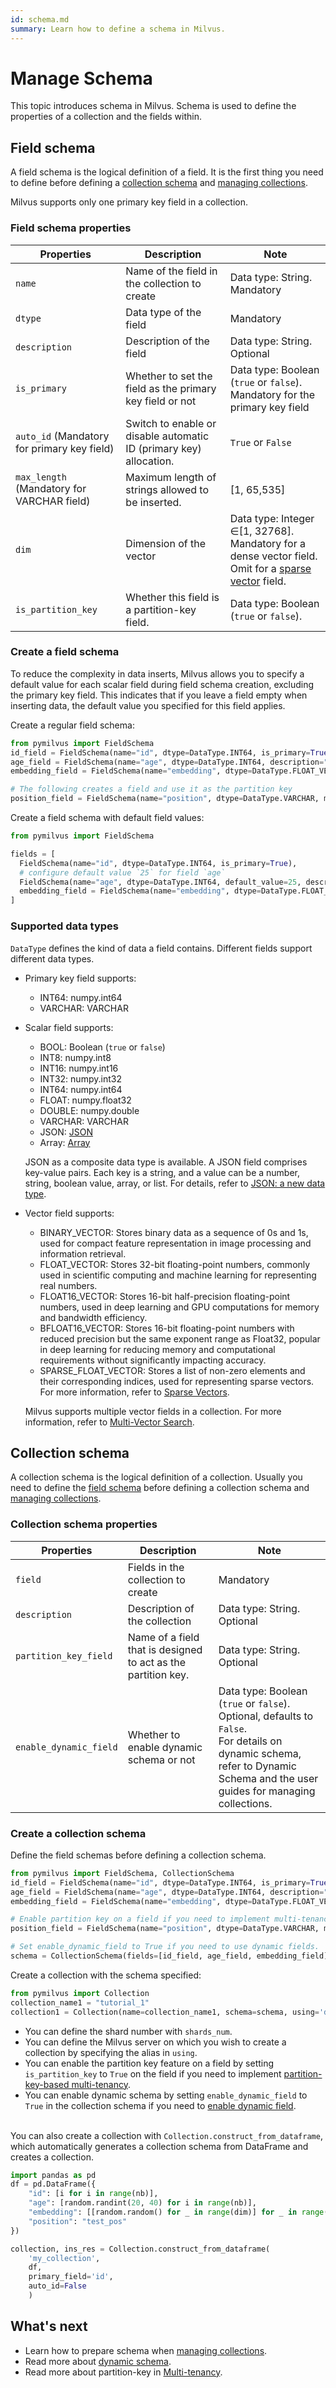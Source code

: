 ```yaml
---
id: schema.md
summary: Learn how to define a schema in Milvus.
---
```


# Manage Schema

This topic introduces schema in Milvus. Schema is used to define the properties of a collection and the fields within.


## Field schema

A field schema is the logical definition of a field. It is the first thing you need to define before defining a [collection schema](#Collection-schema) and [managing collections](manage-collections.md). 

Milvus supports only one primary key field in a collection.

### Field schema properties

<table class="properties">
	<thead>
	<tr>
		<th>Properties</td>
		<th>Description</th>
		<th>Note</th>
	</tr>
	</thead>
	<tbody>
	<tr>
		<td><code>name</code></td>
		<td>Name of the field in the collection to create</td>
		<td>Data type: String.<br/>Mandatory</td>
	</tr>
	<tr>
		<td><code>dtype</code></td>
		<td>Data type of the field</td>
		<td>Mandatory</td>
	</tr>
    <tr>
		<td><code>description</code></td>
		<td>Description of the field</td>
		<td>Data type: String.<br/>Optional</td>
	</tr>
    <tr>
		<td><code>is_primary</code></td>
		<td>Whether to set the field as the primary key field or not</td>
		<td>Data type: Boolean (<code>true</code> or <code>false</code>).<br/>Mandatory for the primary key field</td>
	</tr>
        <tr>
	        <td><code>auto_id</code> (Mandatory for primary key field)</td>
        	<td>Switch to enable or disable automatic ID (primary key) allocation.</td>
        	<td><code>True</code> or <code>False</code></td>
        </tr>
        <tr>
        	<td><code>max_length</code> (Mandatory for VARCHAR field)</td>
        	<td>Maximum length of strings allowed to be inserted.</td>
        	<td>[1, 65,535]</td>
        </tr>
	<tr>
		<td><code>dim</code></td>
		<td>Dimension of the vector</td>
    		<td>Data type: Integer &isin;[1, 32768].<br/>Mandatory for a dense vector field. Omit for a <a href="https://milvus.io/docs/sparse_vector.md">sparse vector</a> field.</td>
	</tr>
	<tr>
		<td><code>is_partition_key</code></td>
		<td>Whether this field is a partition-key field.</td>
		<td>Data type: Boolean (<code>true</code> or <code>false</code>).</td>
	</tr>
	</tbody>
</table>


### Create a field schema

To reduce the complexity in data inserts, Milvus allows you to specify a default value for each scalar field during field schema creation, excluding the primary key field. This indicates that if you leave a field empty when inserting data, the default value you specified for this field applies.

Create a regular field schema:

```python
from pymilvus import FieldSchema
id_field = FieldSchema(name="id", dtype=DataType.INT64, is_primary=True, description="primary id")
age_field = FieldSchema(name="age", dtype=DataType.INT64, description="age")
embedding_field = FieldSchema(name="embedding", dtype=DataType.FLOAT_VECTOR, dim=128, description="vector")

# The following creates a field and use it as the partition key
position_field = FieldSchema(name="position", dtype=DataType.VARCHAR, max_length=256, is_partition_key=True)
```

Create a field schema with default field values:

```python
from pymilvus import FieldSchema

fields = [
  FieldSchema(name="id", dtype=DataType.INT64, is_primary=True),
  # configure default value `25` for field `age`
  FieldSchema(name="age", dtype=DataType.INT64, default_value=25, description="age"),
  embedding_field = FieldSchema(name="embedding", dtype=DataType.FLOAT_VECTOR, dim=128, description="vector")
]
```

### Supported data types

`DataType` defines the kind of data a field contains. Different fields support different data types.

- Primary key field supports:
  - INT64: numpy.int64
  - VARCHAR: VARCHAR
- Scalar field supports:
  - BOOL: Boolean (`true` or `false`)
  - INT8: numpy.int8
  - INT16: numpy.int16
  - INT32: numpy.int32
  - INT64: numpy.int64
  - FLOAT: numpy.float32
  - DOUBLE: numpy.double
  - VARCHAR: VARCHAR
  - JSON: [JSON](use-json-fields.md)
  - Array: [Array](array_data_type.md)

  JSON as a composite data type is available. A JSON field comprises key-value pairs. Each key is a string, and a value can be a number, string, boolean value, array, or list. For details, refer to [JSON: a new data type](use-json-fields.md).
  
- Vector field supports:
  - BINARY_VECTOR: Stores binary data as a sequence of 0s and 1s, used for compact feature representation in image processing and information retrieval.
  - FLOAT_VECTOR: Stores 32-bit floating-point numbers, commonly used in scientific computing and machine learning for representing real numbers.
  - FLOAT16_VECTOR: Stores 16-bit half-precision floating-point numbers, used in deep learning and GPU computations for memory and bandwidth efficiency.
  - BFLOAT16_VECTOR: Stores 16-bit floating-point numbers with reduced precision but the same exponent range as Float32, popular in deep learning for reducing memory and computational requirements without significantly impacting accuracy.
  - SPARSE_FLOAT_VECTOR: Stores a list of non-zero elements and their corresponding indices, used for representing sparse vectors. For more information, refer to [Sparse Vectors](sparse_vector.md).

  Milvus supports multiple vector fields in a collection. For more information, refer to [Multi-Vector Search](multi-vector-search.md).

## Collection schema

A collection schema is the logical definition of a collection. Usually you need to define the [field schema](#Field-schema) before defining a collection schema and [managing collections](manage-collections.md).

### Collection schema properties

<table class="properties">
	<thead>
	<tr>
		<th>Properties</td>
		<th>Description</th>
		<th>Note</th>
	</tr>
	</thead>
	<tbody>
	<tr>
		<td><code>field</code></td>
		<td>Fields in the collection to create</td>
		<td>Mandatory</td>
	</tr>
    <tr>
		<td><code>description</code></td>
		<td>Description of the collection</td>
		<td>Data type: String.<br/>Optional</td>
	</tr>
    <tr>
		<td><code>partition_key_field</code></td>
		<td>Name of a field that is designed to act as the partition key.</td>
		<td>Data type: String.<br/>Optional</td>
	</tr>
    <tr>
		<td><code>enable_dynamic_field</code></td>
		<td>Whether to enable dynamic schema or not</td>
		<td>Data type: Boolean (<code>true</code> or <code>false</code>).<br/>Optional, defaults to <code>False</code>.<br/>For details on dynamic schema, refer to <a herf="enable-dynamic-field.md">Dynamic Schema</a> and the user guides for managing collections.</td>
	</tr>
	</tbody>
</table>

### Create a collection schema

<div class="alert note">
  Define the field schemas before defining a collection schema.
</div>

```python
from pymilvus import FieldSchema, CollectionSchema
id_field = FieldSchema(name="id", dtype=DataType.INT64, is_primary=True, description="primary id")
age_field = FieldSchema(name="age", dtype=DataType.INT64, description="age")
embedding_field = FieldSchema(name="embedding", dtype=DataType.FLOAT_VECTOR, dim=128, description="vector")

# Enable partition key on a field if you need to implement multi-tenancy based on the partition-key field
position_field = FieldSchema(name="position", dtype=DataType.VARCHAR, max_length=256, is_partition_key=True)

# Set enable_dynamic_field to True if you need to use dynamic fields. 
schema = CollectionSchema(fields=[id_field, age_field, embedding_field], auto_id=False, enable_dynamic_field=True, description="desc of a collection")
```

Create a collection with the schema specified:

```python
from pymilvus import Collection
collection_name1 = "tutorial_1"
collection1 = Collection(name=collection_name1, schema=schema, using='default', shards_num=2)
```
<div class="alert note">

  - You can define the shard number with <code>shards_num</code>.
  - You can define the Milvus server on which you wish to create a collection by specifying the alias in <code>using</code>.
  - You can enable the partition key feature on a field by setting <code>is_partition_key</code> to <code>True</code> on the field if you need to implement [partition-key-based multi-tenancy](multi_tenancy.md).
  - You can enable dynamic schema by setting <code>enable_dynamic_field</code> to <code>True</code> in the collection schema if you need to [enable dynamic field](enable-dynamic-field.md).

</div>
  
<br/>
You can also create a collection with <code>Collection.construct_from_dataframe</code>, which automatically generates a collection schema from DataFrame and creates a collection.

```python
import pandas as pd
df = pd.DataFrame({
    "id": [i for i in range(nb)],
    "age": [random.randint(20, 40) for i in range(nb)],
    "embedding": [[random.random() for _ in range(dim)] for _ in range(nb)],
    "position": "test_pos"
})

collection, ins_res = Collection.construct_from_dataframe(
    'my_collection',
    df,
    primary_field='id',
    auto_id=False
    )
```

## What's next

- Learn how to prepare schema when [managing collections](manage-collections.md).
- Read more about [dynamic schema](enable-dynamic-field.md).
- Read more about partition-key in [Multi-tenancy](multi_tenancy.md).
